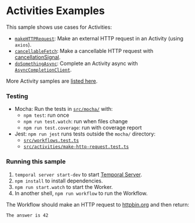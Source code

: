 # Activities Examples

This sample shows use cases for Activities:

- [`makeHTTPRequest`](_20231006/activities/index.ts): Make an external HTTP request in an Activity (using `axios`).
- [`cancellableFetch`](_20231006/activities/cancellable-fetch.ts): Make a cancellable HTTP request with [cancellationSignal](https://typescript.temporal.io/api/classes/client.CancelledFailure).
- [`doSomethingAsync`](_20231006/activities/async-completion.ts): Complete an Activity async with [`AsyncCompletionClient`](https://typescript.temporal.io/api/classes/client.AsyncCompletionClient/#complete).

More Activity samples are [listed here](https://github.com/temporalio/samples-typescript/#activity-apis-and-design-patterns).

### Testing

- Mocha: Run the tests in [`src/mocha/`](_20231006/mocha/) with:
  - `npm test`: run once
  - `npm run test.watch`: run when files change
  - `npm run test.coverage`: run with coverage report
- Jest: `npm run jest` runs tests outside the `mocha/` directory:
  - [`src/workflows.test.ts`](_20231006/workflows.test.ts)
  - [`src/activities/make-http-request.test.ts`](_20231006/activities/make-http-request.test.ts)

### Running this sample

1. `temporal server start-dev` to start [Temporal Server](https://github.com/temporalio/cli/#installation).
2. `npm install` to install dependencies.
3. `npm run start.watch` to start the Worker.
4. In another shell, `npm run workflow` to run the Workflow.

The Workflow should make an HTTP request to [httpbin.org](https://httpbin.org/) and then return:

```
The answer is 42
```
